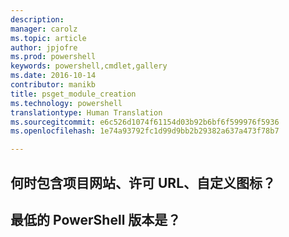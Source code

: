 ```yaml
---
description: 
manager: carolz
ms.topic: article
author: jpjofre
ms.prod: powershell
keywords: powershell,cmdlet,gallery
ms.date: 2016-10-14
contributor: manikb
title: psget_module_creation
ms.technology: powershell
translationtype: Human Translation
ms.sourcegitcommit: e6c526d1074f61154d03b92b6bf6f599976f5936
ms.openlocfilehash: 1e74a93792fc1d99d9bb2b29382a637a473f78b7

---
```


## 何时包含项目网站、许可 URL、自定义图标？


## 最低的 PowerShell 版本是？




<!--HONumber=Oct16_HO2-->


